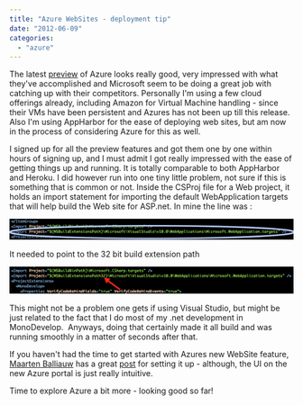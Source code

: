 ```yaml
---
title: "Azure WebSites - deployment tip"
date: "2012-06-09"
categories: 
  - "azure"
---
```


The latest [preview](http://weblogs.asp.net/scottgu/archive/2012/06/07/meet-the-new-windows-azure.aspx) of Azure looks really good, very impressed with what they've accomplished and Microsoft seem to be doing a great job with catching up with their competitors. Personally I'm using a few cloud offerings already, including Amazon for Virtual Machine handling - since their VMs have been persistent and Azures has not been up till this release. Also I'm using AppHarbor for the ease of deploying web sites, but am now in the process of considering Azure for this as well. 

I signed up for all the preview features and got them one by one within hours of signing up, and I must admit I got really impressed with the ease of getting things up and running. It is totally comparable to both AppHarbor and Heroku. I did however run into one tiny little problem, not sure if this is something that is common or not. Inside the CSProj file for a Web project, it holds an import statement for importing the default WebApplication targets that will help build the Web site for ASP.net. In mine the line was : 

![NewImage](images/vs2010webappimport.png)

It needed to point to the 32 bit build extension path

![NewImage](images/vs2010webappfix.png)

This might not be a problem one gets if using Visual Studio, but might be just related to the fact that I do most of my .net development in MonoDevelop.  Anyways, doing that certainly made it all build and was running smoothly in a matter of seconds after that. 

If you haven't had the time to get started with Azures new WebSite feature, [Maarten Balliauw](http://blog.maartenballiauw.be) has a great [post](http://blog.maartenballiauw.be/post/2012/06/07/GitHub-for-Windows-Azure-Websites.aspx) for setting it up - although, the UI on the new Azure portal is just really intuitive.

Time to explore Azure a bit more - looking good so far!
